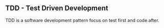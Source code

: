 ## TDD - Test Driven Development
TDD is a software development pattern focus on test first and code after. 
